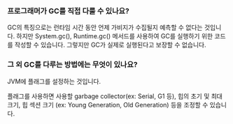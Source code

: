 ### 프로그래머가 GC를 직접 다룰 수 있나요?
GC의 특징으로는 런타임 시간 동안 언제 가비지가 수집될지 예측할 수 없다는 것입니다.
하지만 System.gc(),  Runtime.gc() 메서드를 사용하여 GC를 실행하기 위한 코드를 작성할 수 있습니다.
그렇지만 GC가 실제로 실행된다고 보장할 수 없습니다.

### 그 외 GC를 다루는 방법에는 무엇이 있나요?
JVM에 플래그를 설정하는 것입니다.

플래그를 사용하면 사용할 garbage collector(ex: Serial, G1 등), 힙의 초기 및 최대 크기, 힙 섹션 크기
(ex: Young Generation, Old Generation) 등을 조정할 수 있습니다. 
